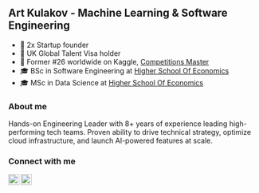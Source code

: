 ## Art Kulakov - Machine Learning & Software Engineering

- :crown: 2x Startup founder
- :crown: UK Global Talent Visa holder
- :crown: Former #26 worldwide on Kaggle, [Competitions Master](https://www.kaggle.com/artkulak/competitions)
- :mortar_board: BSc in Software Engineering at [Higher School Of Economics](https://www.hse.ru/ba/se/)
- :mortar_board: MSc in Data Science at [Higher School Of Economics](https://www.hse.ru/ma/datasci/)

### About me

Hands-on Engineering Leader with 8+ years of experience leading high-performing tech teams. Proven ability to drive technical strategy, optimize cloud infrastructure, and launch AI-powered features at scale.

### Connect with me

[<img align="left" alt="artkulakov | LinkedIn" width="22px" src="https://upload.wikimedia.org/wikipedia/commons/thumb/c/c9/Linkedin.svg/1200px-Linkedin.svg.png" />][linkedin]
[<img align="left" alt="artkulak | Kaggle" width="22px" src="https://cdn3.iconfinder.com/data/icons/logos-and-brands-adobe/512/189_Kaggle-512.png" />][kaggle]
<br />

<br />

[linkedin]: https://www.linkedin.com/in/art-kulakov/ 
[kaggle]: https://www.kaggle.com/artkulak


